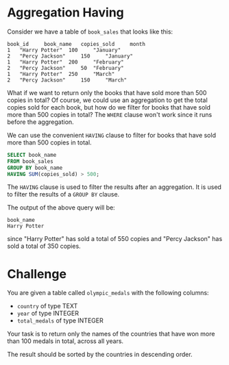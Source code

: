 # Aggregation Having

Consider we have a table of `book_sales` that looks like this:
```
book_id 	book_name 	copies_sold 	month
1 	"Harry Potter" 	100 	"January"
2 	"Percy Jackson" 	150 	"January"
1 	"Harry Potter" 	200 	"February"
2 	"Percy Jackson" 	50 	"February"
1 	"Harry Potter" 	250 	"March"
2 	"Percy Jackson" 	150 	"March"
```

What if we want to return only the books that have sold more than 500 copies in total? Of course, we could use an aggregation to get the total copies sold for each book, but how do we filter for books that have sold more than 500 copies in total? The `WHERE` clause won't work since it runs before the aggregation.

We can use the convenient `HAVING` clause to filter for books that have sold more than 500 copies in total.

```sql
SELECT book_name
FROM book_sales
GROUP BY book_name
HAVING SUM(copies_sold) > 500;
```

The `HAVING` clause is used to filter the results after an aggregation. It is used to filter the results of a `GROUP BY` clause.

The output of the above query will be:
```
book_name
Harry Potter
```

since "Harry Potter" has sold a total of 550 copies and "Percy Jackson" has sold a total of 350 copies.

# Challenge

You are given a table called `olympic_medals` with the following columns:

- `country` of type TEXT
- `year` of type INTEGER
- `total_medals` of type INTEGER

Your task is to return only the names of the countries that have won more than 100 medals in total, across all years.

The result should be sorted by the countries in descending order.
